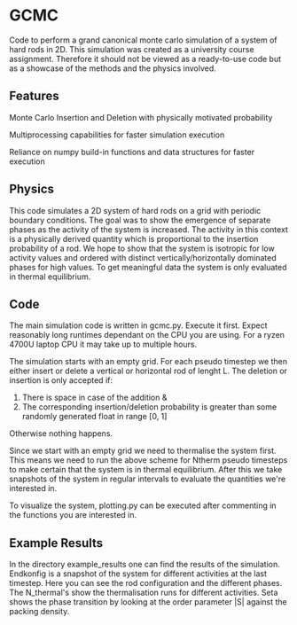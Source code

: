 # GCMC
Code to perform a grand canonical monte carlo simulation of a system of hard rods in 2D. This simulation was created as a university course assignment. Therefore it should not be viewed as a ready-to-use code but as a showcase of the methods and the physics involved. 

## Features
Monte Carlo Insertion and Deletion with physically motivated probability

Multiprocessing capabilities for faster simulation execution

Reliance on numpy build-in functions and data structures for faster execution

## Physics
This code simulates a 2D system of hard rods on a grid with periodic boundary conditions. The goal was to show the emergence of separate phases as the activity of the system is increased. The activity in this context is a physically derived quantity which is proportional to the insertion probability of a rod. We hope to show that the system is isotropic for low activity values and ordered with distinct vertically/horizontally dominated phases for high values. To get meaningful data the system is only evaluated in thermal equilibrium.

## Code
The main simulation code is written in gcmc.py. Execute it first. Expect reasonably long runtimes dependant on the CPU you are using. For a ryzen 4700U laptop CPU it may take up to multiple hours.

The simulation starts with an empty grid. For each pseudo timestep we then either insert or delete a vertical or horizontal rod of lenght L. 
The deletion or insertion is only accepted if:
1. There is space in case of the addition &
2. The corresponding insertion/deletion probability is greater than some randomly generated float in range [0, 1]

Otherwise nothing happens.

Since we start with an empty grid we need to thermalise the system first. This means we need to run the above scheme for Ntherm pseudo timesteps to make certain that the system is in thermal equilibrium. 
After this we take snapshots of the system in regular intervals to evaluate the quantities we're interested in.

To visualize the system, plotting.py can be executed after commenting in the functions you are interested in.

## Example Results
In the directory example_results one can find the results of the simulation. Endkonfig is a snapshot of the system for different activities at the last timestep. Here you can see the rod configuration and the different phases. The N_thermal's show the thermalisation runs for different activities. Seta shows the phase transition by looking at the order parameter |S| against the packing density.
